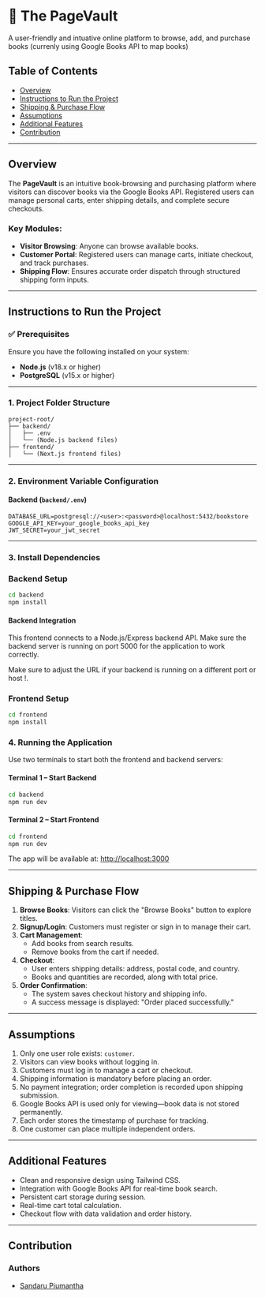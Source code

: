 # 📘 The PageVault 
A user-friendly and intuative online platform to browse, add, and purchase books (currenly using Google Books API to map books)

## Table of Contents
- [Overview](#overview)
- [Instructions to Run the Project](#instructions-to-run-the-project)
- [Shipping & Purchase Flow](#shipping--purchase-flow)
- [Assumptions](#assumptions)
- [Additional Features](#additional-features)
- [Contribution](#contribution)

---

## Overview

The **PageVault** is an intuitive book-browsing and purchasing platform where visitors can discover books via the Google Books API. Registered users can manage personal carts, enter shipping details, and complete secure checkouts.

### Key Modules:
- **Visitor Browsing**: Anyone can browse available books.
- **Customer Portal**: Registered users can manage carts, initiate checkout, and track purchases.
- **Shipping Flow**: Ensures accurate order dispatch through structured shipping form inputs.

---

## Instructions to Run the Project

### ✅ Prerequisites

Ensure you have the following installed on your system:
- **Node.js** (v18.x or higher)
- **PostgreSQL** (v15.x or higher)

---

### 1. Project Folder Structure

```
project-root/
├── backend/
│   ├── .env
│   └── (Node.js backend files)
├── frontend/
│   └── (Next.js frontend files)
```

---

### 2. Environment Variable Configuration

#### Backend (`backend/.env`)

```
DATABASE_URL=postgresql://<user>:<password>@localhost:5432/bookstore
GOOGLE_API_KEY=your_google_books_api_key
JWT_SECRET=your_jwt_secret
```
---

### 3. Install Dependencies

### Backend Setup

```bash
cd backend
npm install
```
#### Backend Integration

This frontend connects to a Node.js/Express backend API. Make sure the backend server is running on port 5000 for the application to work correctly.

Make sure to adjust the URL if your backend is running on a different port or host !.
### Frontend Setup

```bash
cd frontend
npm install
```

### 4. Running the Application

Use two terminals to start both the frontend and backend servers:

#### Terminal 1 – Start Backend

```bash
cd backend
npm run dev
```

#### Terminal 2 – Start Frontend

```bash
cd frontend
npm run dev
```

The app will be available at: [http://localhost:3000](http://localhost:3000)

---

## Shipping & Purchase Flow

1. **Browse Books**: Visitors can click the "Browse Books" button to explore titles.
2. **Signup/Login**: Customers must register or sign in to manage their cart.
3. **Cart Management**: 
   - Add books from search results.
   - Remove books from the cart if needed.
4. **Checkout**:
   - User enters shipping details: address, postal code, and country.
   - Books and quantities are recorded, along with total price.
5. **Order Confirmation**:
   - The system saves checkout history and shipping info.
   - A success message is displayed: "Order placed successfully."

---

## Assumptions

1. Only one user role exists: `customer`.
2. Visitors can view books without logging in.
3. Customers must log in to manage a cart or checkout.
4. Shipping information is mandatory before placing an order.
5. No payment integration; order completion is recorded upon shipping submission.
6. Google Books API is used only for viewing—book data is not stored permanently.
7. Each order stores the timestamp of purchase for tracking.
8. One customer can place multiple independent orders.

---

## Additional Features

- Clean and responsive design using Tailwind CSS.
- Integration with Google Books API for real-time book search.
- Persistent cart storage during session.
- Real-time cart total calculation.
- Checkout flow with data validation and order history.

---

## Contribution

### Authors

- [Sandaru Piumantha](https://github.com/yourgithub)  